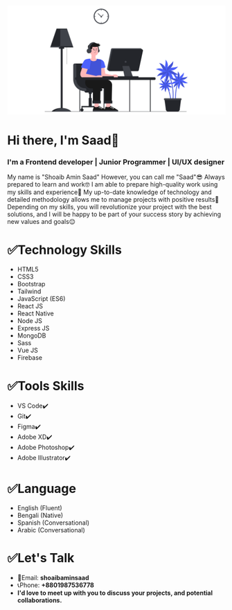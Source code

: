 ![GitHub Logo](/github-01.png)
# Hi there, I'm Saad👋
### I'm a Frontend developer | Junior Programmer | UI/UX designer

My name is "Shoaib Amin Saad" However, you can call me "Saad"😎 Always prepared to learn and work🤓 I am able to prepare high-quality work using my skills and experience🧐 My up-to-date knowledge of technology and detailed methodology allows me to manage projects with positive results🤗 Depending on my skills, you will revolutionize your project with the best solutions, and I will be happy to be part of your success story by achieving new values and goals😌

# ✅Technology Skills

- HTML5
- CSS3
- Bootstrap
- Tailwind
- JavaScript (ES6)
- React JS
- React Native
- Node JS
- Express JS
- MongoDB
- Sass
- Vue JS
- Firebase

# ✅Tools Skills

- VS Code✔️	
- Git✔️
- Figma✔️
- Adobe XD✔️
- Adobe Photoshop✔️
- Adobe Illustrator✔️

# ✅Language

- English (Fluent)
- Bengali (Native)
- Spanish (Conversational)
- Arabic (Conversational)

# ✅Let's Talk

- 📧Email: __shoaibaminsaad__
- 📞Phone: __+8801987536778__
- __I'd love to meet up with you to discuss your projects, and potential collaborations.__

